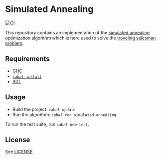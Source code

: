 # Simulated Annealing
![CI](https://github.com/majjoha/simulated-annealing/workflows/CI/badge.svg)

This repository contains an implementation of the [simulated
annealing](https://en.wikipedia.org/wiki/Simulated_annealing) optimization
algorithm which is here used to solve the [traveling salesman
problem](https://en.wikipedia.org/wiki/Travelling_salesman_problem).

## Requirements
* [GHC](https://www.haskell.org/ghc/)
* [`cabal-install`](https://cabal.readthedocs.io/en/3.6/index.html)
* [SDL](https://www.libsdl.org/index.php)

## Usage
* Build the project: `cabal update`
* Run the algorithm: `cabal run simulated-annealing`

To run the test suite, run `cabal new-test`.

## License
See [LICENSE](./LICENSE).
